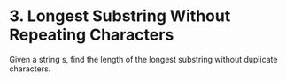 # 3. Longest Substring Without Repeating Characters

Given a string s, find the length of the longest substring without duplicate characters.
